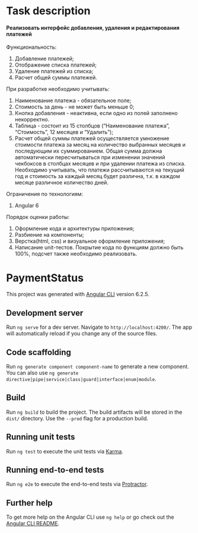 # Task description
#### Реализовать интерфейс добавления, удаления и редактирования платежей

Функциональность:
1. Добавление платежей; 
1. Отображение списка платежей;
1. Удаление платежей из списка;
1. Расчет общей суммы платежей.

При разработке необходимо учитывать:
1. Наименование платежа - обязательное поле;
1. Стоимость за день  - не может быть меньше 0;
1. Кнопка добавления - неактивна, если одно из полей заполнено некорректно.
1. Таблица - состоит из 15 столбцов (“Наименование платежа”, “Стоимость”, 12 месяцев и “Удалить”);
1. Расчет общей суммы платежей осуществляется умножение стоимости платежа за месяц на количество выбранных месяцев и последующим их суммированием. Общая сумма должна автоматически пересчитываться при изменении значений чекбоксов в столбцах месяцев и при удалении платежа из списка.
Необходимо учитывать, что платежи рассчитываются на текущий год и стоимость за каждый месяц будет различна, т.к. в каждом месяце различное количество дней.

Ограничения по технологиям:
1. Angular 6

Порядок оценки работы:
1. Оформление кода и архитектуры приложения;
1. Разбиение на компоненты;
1. Верстка(html, css) и визуальное оформление приложения;
1. Написание unit-тестов. Покрытие кода по функциям должно быть 100%, подсчет также необходимо реализовать.

# PaymentStatus

This project was generated with [Angular CLI](https://github.com/angular/angular-cli) version 6.2.5.

## Development server

Run `ng serve` for a dev server. Navigate to `http://localhost:4200/`. The app will automatically reload if you change any of the source files.

## Code scaffolding

Run `ng generate component component-name` to generate a new component. You can also use `ng generate directive|pipe|service|class|guard|interface|enum|module`.

## Build

Run `ng build` to build the project. The build artifacts will be stored in the `dist/` directory. Use the `--prod` flag for a production build.

## Running unit tests

Run `ng test` to execute the unit tests via [Karma](https://karma-runner.github.io).

## Running end-to-end tests

Run `ng e2e` to execute the end-to-end tests via [Protractor](http://www.protractortest.org/).

## Further help

To get more help on the Angular CLI use `ng help` or go check out the [Angular CLI README](https://github.com/angular/angular-cli/blob/master/README.md).
